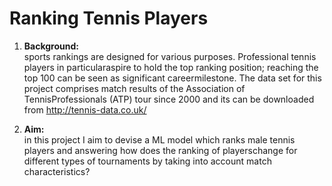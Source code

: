 # Ranking Tennis Players

1. **Background:** <br/>
sports rankings are designed for various purposes.  Professional tennis players in particularaspire to hold the top ranking position; reaching the top 100 can be seen as  significant careermilestone.  The data set for this project comprises match results of the Association of TennisProfessionals (ATP) tour since 2000 and its can be downloaded from http://tennis-data.co.uk/

2. **Aim:**<br/>
 in this project I  aim to devise a ML model which ranks male tennis players and answering how does the ranking of playerschange for different types of tournaments by taking into account match characteristics?
